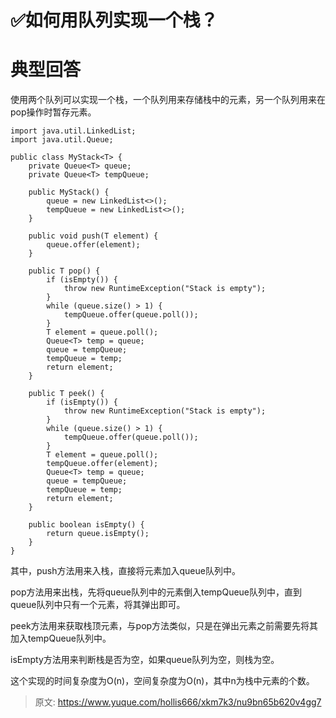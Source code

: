 # ✅如何用队列实现一个栈？

# 典型回答


使用两个队列可以实现一个栈，一个队列用来存储栈中的元素，另一个队列用来在pop操作时暂存元素。



```plain
import java.util.LinkedList;
import java.util.Queue;

public class MyStack<T> {
    private Queue<T> queue;
    private Queue<T> tempQueue;

    public MyStack() {
        queue = new LinkedList<>();
        tempQueue = new LinkedList<>();
    }

    public void push(T element) {
        queue.offer(element);
    }

    public T pop() {
        if (isEmpty()) {
            throw new RuntimeException("Stack is empty");
        }
        while (queue.size() > 1) {
            tempQueue.offer(queue.poll());
        }
        T element = queue.poll();
        Queue<T> temp = queue;
        queue = tempQueue;
        tempQueue = temp;
        return element;
    }

    public T peek() {
        if (isEmpty()) {
            throw new RuntimeException("Stack is empty");
        }
        while (queue.size() > 1) {
            tempQueue.offer(queue.poll());
        }
        T element = queue.poll();
        tempQueue.offer(element);
        Queue<T> temp = queue;
        queue = tempQueue;
        tempQueue = temp;
        return element;
    }

    public boolean isEmpty() {
        return queue.isEmpty();
    }
}

```



其中，push方法用来入栈，直接将元素加入queue队列中。



pop方法用来出栈，先将queue队列中的元素倒入tempQueue队列中，直到queue队列中只有一个元素，将其弹出即可。



peek方法用来获取栈顶元素，与pop方法类似，只是在弹出元素之前需要先将其加入tempQueue队列中。



isEmpty方法用来判断栈是否为空，如果queue队列为空，则栈为空。



这个实现的时间复杂度为O(n)，空间复杂度为O(n)，其中n为栈中元素的个数。



> 原文: <https://www.yuque.com/hollis666/xkm7k3/nu9bn65b620v4gg7>